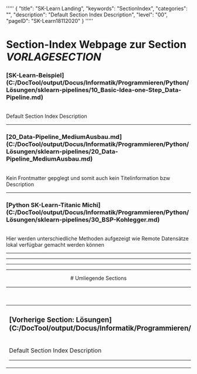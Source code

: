 '''''
{
"title": "SK-Learn Landing",
"keywords": "SectionIndex",
"categories": "",
"description": "Default Section Index Description",
"level": "00",
"pageID": "SK-Learn18112020"
}
'''''


<h1>Section-Index Webpage zur Section <i>VORLAGESECTION</i></h1>



<h3>[SK-Learn-Beispiel](C:/DocTool/output/Docus/Informatik/Programmieren/Python/Lösungen/sklearn-pipelines/10_Basic-Idea-one-Step_Data-Pipeline.md)</h3><br>Default Section Index Description<hr>


<h3>[20_Data-Pipeline_MediumAusbau.md](C:/DocTool/output/Docus/Informatik/Programmieren/Python/Lösungen/sklearn-pipelines/20_Data-Pipeline_MediumAusbau.md)</h3><br>Kein Frontmatter gepglegt und somit auch kein Titelinformation bzw Description<hr>


<h3>[Python SK-Learn-Titanic Michi](C:/DocTool/output/Docus/Informatik/Programmieren/Python/Lösungen/sklearn-pipelines/30_BSP-Kohlegger.md)</h3><br>Hier werden unterschiedliche Methoden aufgezeigt wie Remote Datensätze lokal verfügbar gemacht werden können<hr><center><hr><hr><hr> # Umliegende Sections
 </h2><br><table><thead> <tr> <th><center>Vorgelagerte Section</center></th> <th><center>Nachgelagerte Section</center></th></tr></thead><tbody><tr><td><h3>[Vorherige Section: Lösungen](C:/DocTool/output/Docus/Informatik/Programmieren/Python/Lösungen/SectionIndex_DocTooloutputDocusInformatikProgrammierenPythonLösungen.html)</h3><br>Default Section Index Description<hr></td><td>Es gibt keine weiteren nachgelagerten Sections</td></tr></tbody></table>